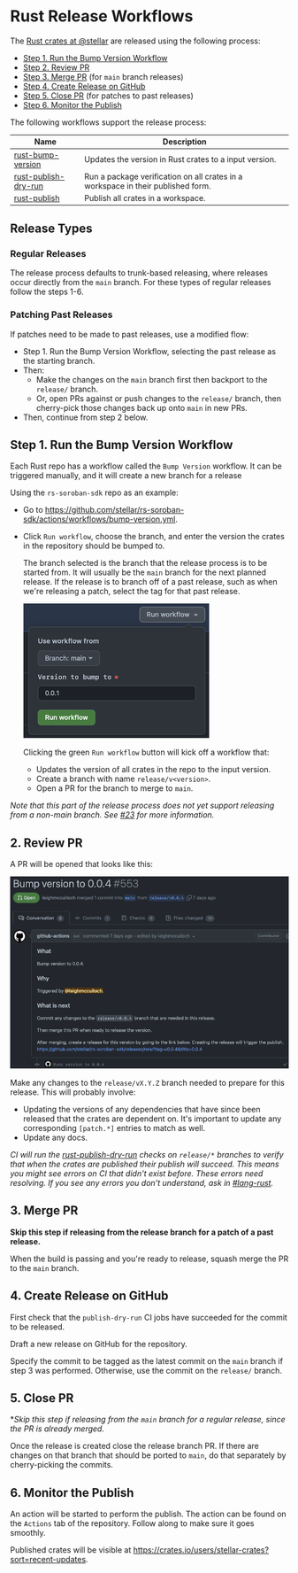 # Rust Release Workflows

The [Rust crates at @stellar][crates] are released using the following process:

[crates]: https://github.com/orgs/stellar/repositories?language=rust

  - [Step 1. Run the Bump Version Workflow]
  - [Step 2. Review PR]
  - [Step 3. Merge PR] (for `main` branch releases)
  - [Step 4. Create Release on GitHub]
  - [Step 5. Close PR] (for patches to past releases)
  - [Step 6. Monitor the Publish]

[Step 1. Run the Bump Version Workflow]: #step-1-create-release-branch-with-the-bump-version-workflow
[Step 2. Review PR]: #step-2-review-pr
[Step 3. Merge PR]: #step-3-merge-pr
[Step 4. Create Release on GitHub]: #step-4-create-release-on-github
[Step 5. Close PR]: #step-5-merge-pr
[Step 6. Monitor the Publish]: #step-6-monitor-the-publish

The following workflows support the release process:

| Name | Description |
| ---- | ----------- |
| [rust-bump-version] | Updates the version in Rust crates to a input version. |
| [rust-publish-dry-run] | Run a package verification on all crates in a workspace in their published form. |
| [rust-publish] | Publish all crates in a workspace. |

[rust-bump-version]: ./rust-bump-version.yml
[rust-publish-dry-run]: ./rust-publish-dry-run.yml
[rust-publish]: ./rust-publish.yml

## Release Types

### Regular Releases
The release process defaults to trunk-based releasing, where releases occur
directly from the `main` branch. For these types of regular releases follow the
steps 1-6.

### Patching Past Releases
If patches need to be made to past releases, use a modified flow:
- Step 1. Run the Bump Version Workflow, selecting the past release as the
starting branch.
- Then:
   - Make the changes on the `main` branch first then backport to the `release/`
   branch.
   - Or, open PRs against or push changes to the `release/` branch, then
   cherry-pick those changes back up onto `main` in new PRs.
- Then, continue from step 2 below.

## Step 1. Run the Bump Version Workflow

Each Rust repo has a workflow called the `Bump Version` workflow. It can be triggered manually, and it will create a new branch for a release

Using the `rs-soroban-sdk` repo as an example:

- Go to https://github.com/stellar/rs-soroban-sdk/actions/workflows/bump-version.yml.

- Click `Run workflow`, choose the branch, and enter the version the crates in the repository should be bumped to.

    The branch selected is the branch that the release process is to be started
    from. It will usually be the `main` branch for the next planned release. If
    the release is to branch off of a past release, such as when we're releasing
    a patch, select the tag for that past release.

    ![](README-rust-release-1-run-bump-version.png)

    Clicking the green `Run workflow` button will kick off a workflow that:
    - Updates the version of all crates in the repo to the input version.
    - Create a branch with name `release/v<version>`.
    - Open a PR for the branch to merge to `main`.


_Note that this part of the release process does not yet support releasing from
a non-main branch. See [#23](https://github.com/stellar/actions/issues/23) for
more information._

## 2. Review PR

A PR will be opened that looks like this:

![](README-rust-release-2-pr.png)

Make any changes to the `release/vX.Y.Z` branch needed to prepare for this
release. This will probably involve:
 - Updating the versions of any dependencies that have since been released that
 the crates are dependent on. It's important to update any corresponding
 `[patch.*]` entries to match as well.
 - Update any docs.

_CI will run the [rust-publish-dry-run] checks on `release/*` branches to verify
that when the crates are published their publish will succeed. This means you
might see errors on CI that didn't exist before. These errors need resolving. If
you see any errors you don't understand, ask in [#lang-rust]._

## 3. Merge PR

**Skip this step if releasing from the release branch for a patch of a past
release.**

When the build is passing and you're ready to release, squash merge the PR to
the `main` branch.

## 4. Create Release on GitHub

First check that the `publish-dry-run` CI jobs have succeeded for the commit to
be released.

Draft a new release on GitHub for the repository.

Specify the commit to be tagged as the latest commit on the `main` branch if
step 3 was performed. Otherwise, use the commit on the `release/` branch.

## 5. Close PR

**Skip this step if releasing from the `main` branch for a regular release,
*since the PR is already merged.**

Once the release is created close the release branch PR. If there are changes on
that branch that should be ported to `main`, do that separately by
cherry-picking the commits.

## 6. Monitor the Publish

An action will be started to perform the publish. The action can be found on the
`Actions` tab of the repository. Follow along to make sure it goes smoothly.

Published crates will be visible at https://crates.io/users/stellar-crates?sort=recent-updates.

[#lang-rust]: https://stellarfoundation.slack.com/archives/C03BQJ34VGQ
